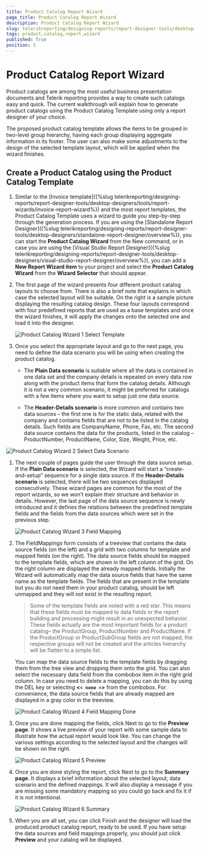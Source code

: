 ```yaml
---
title: Product Catalog Report Wizard
page_title: Product Catalog Report Wizard 
description: Product Catalog Report Wizard
slug: telerikreporting/designing-reports/report-designer-tools/desktop-designers/tools/report-wizards/product-catalog-report-wizard
tags: product,catalog,report,wizard
published: True
position: 5
---
```


# Product Catalog Report Wizard

Product catalogs are among the most useful business presentation documents and Telerik reporting provides a way to create such catalogs easy and quick. The current walkthrough will explain how to generate product catalogs using the Product Catalog Template using only a report designer of your choice. 

The proposed product catalog template allows the items to be grouped in two-level group hierarchy, having each group displaying aggregate information in its footer. The user can also make some adjustments to the design of the selected template layout, which will be applied when the wizard finishes. 

## Create a Product Catalog using the Product Catalog Template

1. Similar to the [Invoice template]({%slug telerikreporting/designing-reports/report-designer-tools/desktop-designers/tools/report-wizards/invoice-report-wizard%}) and the most report templates, the Product Catalog Template uses a wizard to guide you step-by-step through the generation process. If you are using the [Standalone Report Designer]({%slug telerikreporting/designing-reports/report-designer-tools/desktop-designers/standalone-report-designer/overview%}), you can start the __Product Catalog Wizard__ from the New command, or in case you are using the [Visual Studio Report Designer]({%slug telerikreporting/designing-reports/report-designer-tools/desktop-designers/visual-studio-report-designer/overview%}), you can add a __New Report Wizard item__ to your project and select the __Product Catalog Wizard__ from the __Wizard Selector__ that should appear. 

1. The first page of the wizard presents four different product catalog layouts to choose from. There is also a brief note that explains in which case the selected layout will be suitable. On the right is a sample picture displaying the resulting catalog design. These four layouts correspond with four predefined reports that are used as a base templates and once the wizard finishes, it will apply the changes onto the selected one and load it into the designer. 

   ![Product Catalog Wizard 1 Select Template](images/Templates/ProductCatalog/ProductCatalogWizard_1_SelectTemplate.png)

1. Once you select the appropriate layout and go to the next page, you need to define the data scenario you will be using when creating the product catalog. 

   + The __Plain Data scenario__ is suitable where all the data is contained in one data set and the company details is repeated on every data row along with the product items that form the catalog details. Although it is not a very common scenario, it might be preferred for catalogs with a few items where you want to setup just one data source. 

   + The __Header-Details scenario__ is more common and contains two data sources – the first one is for the static data, related with the company and contains fields that are not to be listed in the catalog details. Such fields are CompanyName, Phone, Fax, etc. The second data source contains the data for the products, listed in the catalog – ProductNumber, ProductName, Color, Size, Weight, Price, etc.   

  ![Product Catalog Wizard 2 Select Data Scenario](images/Templates/ProductCatalog/ProductCatalogWizard_2_SelectDataScenario.png)

1. The next couple of pages guide the user through the data source setup. If the __Plain Data scenario__ is selected, the Wizard will start a “create-and-setup” sequence for a single data source. If the __Header-Details scenario__ is selected, there will be two sequences displayed consecutively. These wizard pages are common for the most of the report wizards, so we won’t explain their structure and behavior in details. However, the last page of the data source sequence is newly introduced and it defines the relations between the predefined template fields and the fields from the data sources which were set in the previous step. 

   ![Product Catalog Wizard 3 Field Mapping](images/Templates/ProductCatalog/ProductCatalogWizard_3_FieldMapping.png)

1. The FieldMappings form consists of a treeview that contains the data source fields (on the left) and a grid with two columns for template and mapped fields (on the right). The data source fields should be mapped to the template fields, which are shown in the left column of the grid. On the right column are displayed the already mapped fields. Initially the Wizard will automatically map the data source fields that have the same name as the template fields. The fields that are present in the template but you do not need them in your product catalog, should be left unmapped and they will not exist in the resulting report. 

    >Some of the template fields are noted with a red star. This means that these fields must be mapped to data fields or the report building and processing might result in an unexpected behavior. These fields actually are the most important fields for a product catalog– the ProductGroup, ProductNumber and ProductName. If the ProductGroup or ProductSubGroup fields are not mapped, the respective groups will not be created and the articles hierarchy will be flatten to a simple list. 

    You can map the data source fields to the template fields by dragging them from the tree view and dropping them onto the grid. You can also select the necessary data field from the combobox item in the right grid column. In case you need to delete a mapping, you can do this by using the DEL key or selecting __<```< none >```>__ from the combobox. For convenience, the data source fields that are already mapped are displayed in a gray color in the treeview. 

   ![Product Catalog Wizard 4 Field Mapping Done](images/Templates/ProductCatalog/ProductCatalogWizard_4_FieldMapping_Done.png)

1. Once you are done mapping the fields, click Next to go to the __Preview page__. It shows a live preview of your report with some sample data to illustrate how the actual report would look like. You can change the various settings according to the selected layout and the changes will be shown on the right. 

   ![Product Catalog Wizard 5 Preview](images/Templates/ProductCatalog/ProductCatalogWizard_5_Preview.png)

1. Once you are done styling the report, click Next to go to the __Summary page__. It displays a brief information about the selected layout, data scenario and the defined mappings. It will also display a message if you are missing some mandatory mapping so you could go back and fix it if it is not intentional. 

   ![Product Catalog Wizard 6 Summary](images/Templates/ProductCatalog/ProductCatalogWizard_6_Summary.png)

1. When you are all set, you can click Finish and the designer will load the produced product catalog report, ready to be used. If you have setup the data sources and field mappings properly, you should just click __Preview__ and your catalog will be displayed.
